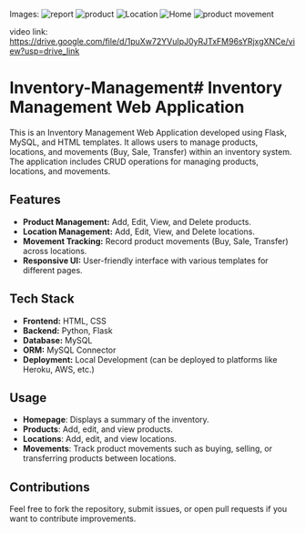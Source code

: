 Images:
![report](https://github.com/user-attachments/assets/8e4fb841-3adb-4a52-86c8-c7fb81c5e9f3)
![product](https://github.com/user-attachments/assets/729fb4bc-aa70-4b8c-838c-0e56e8ae2694)
![Location](https://github.com/user-attachments/assets/ef7ee53a-1519-41b6-9015-8c7f86504256)
![Home](https://github.com/user-attachments/assets/e745f879-305d-4664-80b8-52bfee4a07ae)
![product movement](https://github.com/user-attachments/assets/2e8a96c3-2fc1-4f9d-a129-3edc5cd74278)

video link:
https://drive.google.com/file/d/1puXw72YVuIpJ0yRJTxFM96sYRjxgXNCe/view?usp=drive_link



# Inventory-Management# Inventory Management Web Application

This is an Inventory Management Web Application developed using Flask, MySQL, and HTML templates. It allows users to manage products, locations, and movements (Buy, Sale, Transfer) within an inventory system. The application includes CRUD operations for managing products, locations, and movements.

## Features

- **Product Management:** Add, Edit, View, and Delete products.
- **Location Management:** Add, Edit, View, and Delete locations.
- **Movement Tracking:** Record product movements (Buy, Sale, Transfer) across locations.
- **Responsive UI:** User-friendly interface with various templates for different pages.

## Tech Stack

- **Frontend:** HTML, CSS
- **Backend:** Python, Flask
- **Database:** MySQL
- **ORM:** MySQL Connector
- **Deployment:** Local Development (can be deployed to platforms like Heroku, AWS, etc.)

## Usage

- **Homepage**: Displays a summary of the inventory.
- **Products**: Add, edit, and view products.
- **Locations**: Add, edit, and view locations.
- **Movements**: Track product movements such as buying, selling, or transferring products between locations.

## Contributions

Feel free to fork the repository, submit issues, or open pull requests if you want to contribute improvements.

